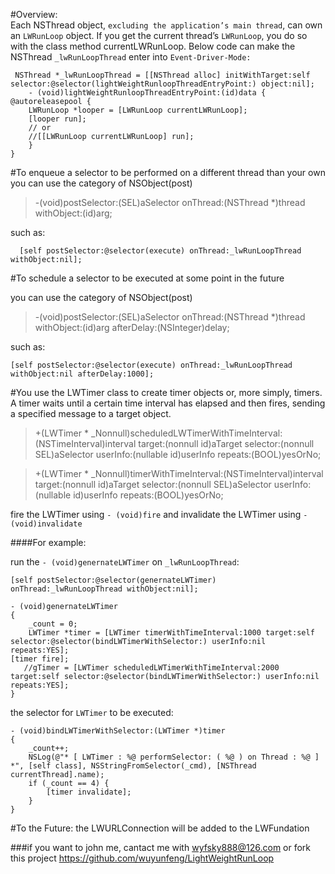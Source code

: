 #Overview:  
Each NSThread object, `excluding the application’s main thread`, can own an `LWRunLoop` object. If you get the current thread’s  `LWRunLoop`, you do so with the class method currentLWRunLoop. Below code can make the NSThread `_lwRunLoopThread` enter into `Event-Driver-Mode:`


     NSThread *_lwRunLoopThread = [[NSThread alloc] initWithTarget:self selector:@selector(lightWeightRunloopThreadEntryPoint:) object:nil];
        - (void)lightWeightRunloopThreadEntryPoint:(id)data {
    @autoreleasepool {
        LWRunLoop *looper = [LWRunLoop currentLWRunLoop];
        [looper run];
        // or
        //[[LWRunLoop currentLWRunLoop] run];
        }
    }
       
#To enqueue a selector to be performed on a different thread than your own 
you can use the category of NSObject(post)

> -(void)postSelector:(SEL)aSelector onThread:(NSThread *)thread withObject:(id)arg;

such as:


      [self postSelector:@selector(execute) onThread:_lwRunLoopThread withObject:nil];
      
      
#To schedule a selector to be executed at some point in the future

you can use the category of NSObject(post)
> -(void)postSelector:(SEL)aSelector onThread:(NSThread *)thread withObject:(id)arg afterDelay:(NSInteger)delay;
           
such as:

    [self postSelector:@selector(execute) onThread:_lwRunLoopThread withObject:nil afterDelay:1000];

#You use the LWTimer class to create timer objects or, more simply, timers. A timer waits until a certain time interval has elapsed and then fires, sending a specified message to a target object. 


> +(LWTimer * _Nonnull)scheduledLWTimerWithTimeInterval:(NSTimeInterval)interval target:(nonnull id)aTarget selector:(nonnull SEL)aSelector userInfo:(nullable id)userInfo repeats:(BOOL)yesOrNo;

> +(LWTimer * _Nonnull)timerWithTimeInterval:(NSTimeInterval)interval target:(nonnull id)aTarget selector:(nonnull SEL)aSelector userInfo:(nullable id)userInfo repeats:(BOOL)yesOrNo;


fire the LWTimer using `- (void)fire` and invalidate the LWTimer using `- (void)invalidate`

####For example:

run the `- (void)genernateLWTimer` on `_lwRunLoopThread`:

    [self postSelector:@selector(genernateLWTimer) onThread:_lwRunLoopThread withObject:nil];
    
    - (void)genernateLWTimer
    {
        _count = 0;
        LWTimer *timer = [LWTimer timerWithTimeInterval:1000 target:self selector:@selector(bindLWTimerWithSelector:) userInfo:nil repeats:YES];
    [timer fire];
       //gTimer = [LWTimer scheduledLWTimerWithTimeInterval:2000 target:self selector:@selector(bindLWTimerWithSelector:) userInfo:nil repeats:YES];
    }
    
the selector for `LWTimer` to be executed:
    
    - (void)bindLWTimerWithSelector:(LWTimer *)timer
    {
        _count++;
        NSLog(@"* [ LWTimer : %@ performSelector: ( %@ ) on Thread : %@ ] *", [self class], NSStringFromSelector(_cmd), [NSThread currentThread].name);
        if (_count == 4) {
            [timer invalidate];
        }
    }   
#To the Future: the LWURLConnection will be added to the LWFundation

###if you want to john me, cantact me with <wyfsky888@126.com> or fork this project <https://github.com/wuyunfeng/LightWeightRunLoop>
